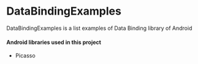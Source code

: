 # DataBindingExamples

DataBindingExamples is a list examples of Data Binding library of Android
#### Android libraries used in this project
  - Picasso